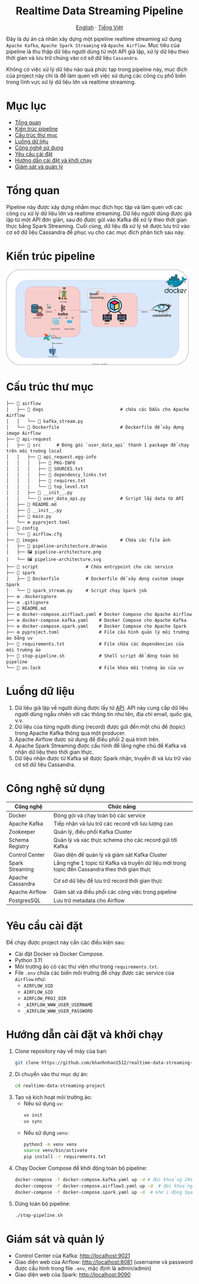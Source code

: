 <h1 align="center">Realtime Data Streaming Pipeline</h1>

<p align="center">
  <a href="README.md">English</a> ·
  <a href="README.vi.md">Tiếng Việt</a>
</p>

Đây là dự án cá nhân xây dựng một pipeline realtime streaming sử dụng `Apache Kafka`, `Apache Spark Streaming` và `Apache Airflow`. Mục tiêu của pipeline là thu thập dữ liệu người dùng từ một API giả lập, xử lý dữ liệu theo thời gian và lưu trữ chúng vào cơ sở dữ liệu `Cassandra`.

Không có việc xử lý dữ liệu nào quá phức tạp trong pipeline này, mục đích của project này chỉ là để làm quen với việc sử dụng các công cụ phổ biến trong lĩnh vực xử lý dữ liệu lớn và realtime streaming.

# Mục lục
- [Tổng quan](#tổng-quan)
- [Kiến trúc pipeline](#kiến-trúc-pipeline)
- [Cấu trúc thư mục](#cấu-trúc-thư-mục)
- [Luồng dữ liệu](#luồng-dữ-liệu)
- [Công nghệ sử dụng](#công-nghệ-sử-dụng)
- [Yêu cầu cài đặt](#yêu-cầu-cài-đặt)
- [Hướng dẫn cài đặt và khởi chạy](#hướng-dẫn-cài-đặt-và-khởi-chạy)
- [Giám sát và quản lý](#giám-sát-và-quản-lý)

# Tổng quan

Pipeline này được xây dựng nhằm mục đích học tập và làm quen với các công cụ xử lý dữ liệu lớn và realtime streaming. Dữ liệu người dùng được giả lập từ một API đơn giản, sau đó được gửi vào Kafka để xử lý theo thời gian thực bằng Spark Streaming. Cuối cùng, dữ liệu đã xử lý sẽ được lưu trữ vào cơ sở dữ liệu Cassandra để phục vụ cho các mục đích phân tích sau này.

# Kiến trúc pipeline
![Pipeline Architecture](./images/pipeline-architecture.svg)

# Cấu trúc thư mục
```
├── 📁 airflow
│   ├── 📁 dags                             # chứa các DAGs cho Apache Airflow
│   │   └── 🐍 kafka_stream.py
│   └── 🐳 Dockerfile                       # Dockerfile để xây dựng image Airflow 
├── 📁 api-request                          
│   ├── 📁 src      # Đóng gói `user_data_api` thành 1 package để chạy trên môi trường local
│   │   ├── 📁 api_request.egg-info         
│   │   │   ├── 📄 PKG-INFO
│   │   │   ├── 📄 SOURCES.txt
│   │   │   ├── 📄 dependency_links.txt
│   │   │   ├── 📄 requires.txt
│   │   │   └── 📄 top_level.txt
│   │   ├── 🐍 __init__.py
│   │   └── 🐍 user_data_api.py             # Script lấy data từ API
│   ├── 📝 README.md
│   ├── 🐍 __init__.py
│   ├── 🐍 main.py
│   └── ⚙️ pyproject.toml
├── 📁 config
│   └── 📄 airflow.cfg
├── 📁 images                               # Chứa các file ảnh
│   ├── 📄 pipeline-architecture.drawio
│   ├── 🖼️ pipeline-architecture.png
│   └── 🖼️ pipeline-architecture.svg
├── 📁 script                  # Chứa entrypoint cho các service
├── 📁 spark
│   ├── 🐳 Dockerfile          # Dockerfile để xây dựng custom image Spark 
│   └── 🐍 spark_stream.py     # Script chạy Spark job
├── ⚙️ .dockerignore
├── ⚙️ .gitignore
├── 📝 README.md
├── ⚙️ docker-compose.airflow3.yaml # Docker Compose cho Apache Airflow
├── ⚙️ docker-compose.kafka.yaml    # Docker Compose cho Apache Kafka
├── ⚙️ docker-compose.spark.yaml    # Docker Compose cho Apache Spark
├── ⚙️ pyproject.toml               # File cấu hình quản lý môi trường ảo bằng uv
├── 📄 requirements.txt             # File chứa các dependencies của môi trường ảo
├── 📄 stop-pipeline.sh             # Shell script để dừng toàn bộ pipeline
└── 📄 uv.lock                      # File khóa môi trường ảo của uv
```
# Luồng dữ liệu
1. Dữ liệu giả lập về người dùng được lấy từ [API](https://randomuser.me/api). API này cung cấp dữ liệu người dùng ngẫu nhiên với các thông tin như tên, địa chỉ email, quốc gia, v.v.
2. Dữ liệu của từng người dùng (record) được gửi đến một chủ đề (topic) trong Apache Kafka thông qua một producer.
3. Apache Airflow được sử dụng để điều phối 2 quá trình trên.
4. Apache Spark Streaming được cấu hình để lắng nghe chủ đề Kafka và nhận dữ liệu theo thời gian thực.
5. Dữ liệu nhận được từ Kafka sẽ được Spark nhận, truyền đi và lưu trữ vào cơ sở dữ liệu Cassandra.

# Công nghệ sử dụng
| Công nghệ        | Chức năng                                                                                      |
|------------------|------------------------------------------------------------------------------------------------|
| Docker           | Đóng gói và chạy toàn bộ các service                                                           |
| Apache Kafka     | Tiếp nhận và lưu trữ các record với lưu lượng cao                                              |
| Zookeeper        | Quản lý, điều phối Kafka Cluster                                                               |
| Schema Registry  | Quản lý và xác thực schema cho các record gửi tới Kafka                                        |
| Control Center   | Giao diện để quản lý và giám sát Kafka Cluster                                                 |
| Spark Streaming  | Lắng nghe 1 topic từ Kafka và truyền dữ liệu mới trong topic đến Cassandra theo thời gian thực |
| Apache Cassandra | Cơ sở dữ liệu để lưu trữ record thời gian thực                                                 |
| Apache Airflow   | Giám sát và điều phối các công việc trong pipeline                                             |
| PostgresSQL      | Lưu trữ metadata cho Airflow                                                                   |
# Yêu cầu cài đặt
Để chạy được project này cần các điều kiện sau:
- Cài đặt Docker và Docker Compose.
- Python 3.11
- Môi trường ảo có các thư viện như trong `requirements.txt`.
- File `.env` chứa các biến môi trường để chạy được các service của `Airflow` như:
    - `AIRFLOW_UID`
    - `AIRFLOW_GID`
    - `AIRFLOW_PROJ_DIR`
    - `_AIRFLOW_WWW_USER_USERNAME`
    - `_AIRFLOW_WWW_USER_PASSWORD`
# Hướng dẫn cài đặt và khởi chạy
1. Clone repository này về máy của bạn:
    ```bash
    git clone https://github.com/khanhnhan1512/realtime-data-streaming-project.git
    ```
2. Di chuyển vào thư mục dự án:
    ```bash
    cd realtime-data-streaming-project
    ```
3. Tạo và kích hoạt môi trường ảo:
    - Nếu sử dụng `uv`:
        ```bash
        uv init
        uv sync
        ```
    - Nếu sử dụng `venv`:
        ```bash
        python3 -m venv venv
        source venv/bin/activate
        pip install -r requirements.txt
        ```
4. Chạy Docker Compose để khởi động toàn bộ pipeline:
    ```bash
    docker-compose -f docker-compose.kafka.yaml up -d # đợi khoảng 20s để Kafka khởi động xong
    docker-compose -f docker-compose.airflow3.yaml up -d  # đợi khoảng 20s để khởi động Airflow
    docker-compose -f docker-compose.spark.yaml up -d  # khởi động Spark
    ```
5. Dừng toàn bộ pipeline:
    ```bash
    ./stop-pipeline.sh
    ```
# Giám sát và quản lý
- Control Center của Kafka: [http://localhost:9021](http://localhost:9021)
- Giao diện web của Airflow: [http://localhost:8081](http://localhost:8081) (username và password được cấu hình trong file `.env`, mặc định là admin/admin)
- Giao diện web của Spark: [http://localhost:9090](http://localhost:9090)